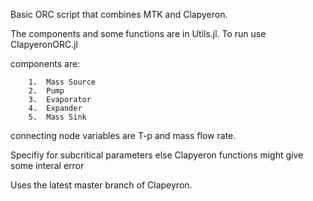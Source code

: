 Basic ORC script that combines MTK and Clapyeron.

The components and some functions are in Utils.jl.
To run use ClapyeronORC.jl 

components are:

        1.  Mass Source
        2.  Pump
        3.  Evaporator
        4.  Expander
        5.  Mass Sink 


connecting node variables are T-p and mass flow rate.

Specifiy for subcritical parameters else Clapyeron functions might give some interal error

Uses the latest master branch of Clapeyron. 